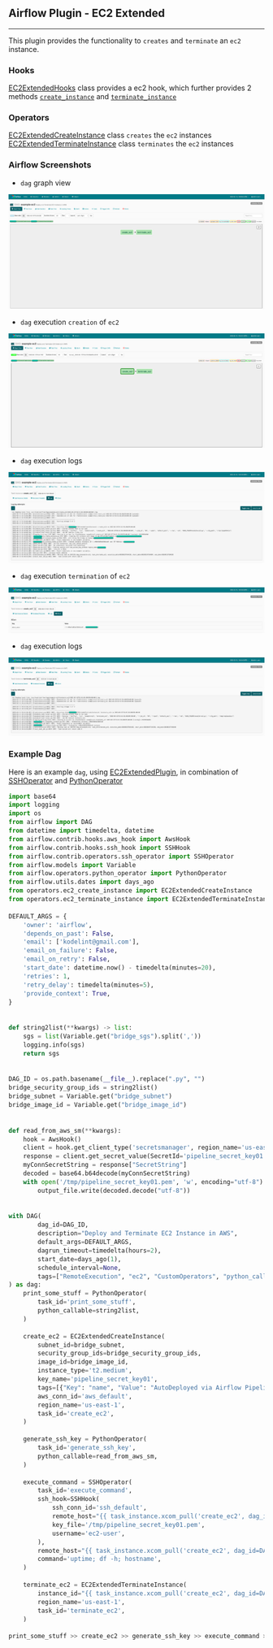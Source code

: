 ## Airflow Plugin - EC2 Extended

----
This plugin provides the functionality to `creates` and `terminate` an `ec2` instance.

### Hooks
[EC2ExtendedHooks](https://github.com/kodelint/airflow-ec2-plugin-extended/blob/main/hooks/ec2_instance_hooks.py#L9) class provides a ec2 hook, which further provides 2 methods [`create_instance`](https://github.com/kodelint/airflow-ec2-plugin-extended/blob/main/hooks/ec2_instance_hooks.py#L26) 
and [`terminate_instance`](https://github.com/kodelint/airflow-ec2-plugin-extended/blob/main/hooks/ec2_instance_hooks.py#L99)

### Operators
[EC2ExtendedCreateInstance](https://github.com/kodelint/airflow-ec2-plugin-extended/blob/main/operators/ec2_create_instance.py#L8) class `creates` the `ec2` instances
[EC2ExtendedTerminateInstance](https://github.com/kodelint/airflow-ec2-plugin-extended/blob/main/operators/ec2_terminate_instance.py#L7) class `terminates` the `ec2` instances

### Airflow Screenshots

- `dag` graph view

![](./imgs/01-airflow-ec2-plugin.png)

- `dag` execution `creation` of `ec2`

![](./imgs/02-airflow-ec2-plugin.png)

- `dag` execution logs

![](./imgs/03-airflow-ec2-plugin.png)

- `dag` execution `termination` of `ec2`

![](./imgs/04-airflow-ec2-plugin.png)

- `dag` execution logs

![](./imgs/05-airflow-ec2-plugin.png)

### Example Dag 
Here is an example `dag`, using [EC2ExtendedPlugin](https://github.com/kodelint/airflow-ec2-plugin-extended), in combination of [SSHOperator](https://airflow.apache.org/docs/apache-airflow/1.10.13/_api/airflow/contrib/operators/ssh_operator/index.html) 
and [PythonOperator](https://airflow.apache.org/docs/apache-airflow/1.10.12/howto/operator/python.html)

```python
import base64
import logging
import os
from airflow import DAG
from datetime import timedelta, datetime
from airflow.contrib.hooks.aws_hook import AwsHook
from airflow.contrib.hooks.ssh_hook import SSHHook
from airflow.contrib.operators.ssh_operator import SSHOperator
from airflow.models import Variable
from airflow.operators.python_operator import PythonOperator
from airflow.utils.dates import days_ago
from operators.ec2_create_instance import EC2ExtendedCreateInstance
from operators.ec2_terminate_instance import EC2ExtendedTerminateInstance

DEFAULT_ARGS = {
    'owner': 'airflow',
    'depends_on_past': False,
    'email': ['kodelint@gmail.com'],
    'email_on_failure': False,
    'email_on_retry': False,
    'start_date': datetime.now() - timedelta(minutes=20),
    'retries': 1,
    'retry_delay': timedelta(minutes=5),
    'provide_context': True,
}


def string2list(**kwargs) -> list:
    sgs = list(Variable.get("bridge_sgs").split(','))
    logging.info(sgs)
    return sgs


DAG_ID = os.path.basename(__file__).replace(".py", "")
bridge_security_group_ids = string2list()
bridge_subnet = Variable.get("bridge_subnet")
bridge_image_id = Variable.get("bridge_image_id")


def read_from_aws_sm(**kwargs):
    hook = AwsHook()
    client = hook.get_client_type('secretsmanager', region_name='us-east-1')
    response = client.get_secret_value(SecretId='pipeline_secret_key01')
    myConnSecretString = response["SecretString"]
    decoded = base64.b64decode(myConnSecretString)
    with open('/tmp/pipeline_secret_key01.pem', 'w', encoding="utf-8") as output_file:
        output_file.write(decoded.decode("utf-8"))


with DAG(
        dag_id=DAG_ID,
        description="Deploy and Terminate EC2 Instance in AWS",
        default_args=DEFAULT_ARGS,
        dagrun_timeout=timedelta(hours=2),
        start_date=days_ago(1),
        schedule_interval=None,
        tags=["RemoteExecution", "ec2", "CustomOperators", "python_callable"],
) as dag:
    print_some_stuff = PythonOperator(
        task_id='print_some_stuff',
        python_callable=string2list,
    )

    create_ec2 = EC2ExtendedCreateInstance(
        subnet_id=bridge_subnet,
        security_group_ids=bridge_security_group_ids,
        image_id=bridge_image_id,
        instance_type='t2.medium',
        key_name='pipeline_secret_key01',
        tags=[{"Key": "name", "Value": "AutoDeployed via Airflow Pipeline"}],
        aws_conn_id='aws_default',
        region_name='us-east-1',
        task_id='create_ec2',
    )

    generate_ssh_key = PythonOperator(
        task_id='generate_ssh_key',
        python_callable=read_from_aws_sm,
    )

    execute_command = SSHOperator(
        task_id='execute_command',
        ssh_hook=SSHHook(
            ssh_conn_id='ssh_default',
            remote_host="{{ task_instance.xcom_pull('create_ec2', dag_id=DAG_ID, key='return_value')[1] }}",
            key_file='/tmp/pipeline_secret_key01.pem',
            username='ec2-user',
        ),
        remote_host="{{ task_instance.xcom_pull('create_ec2', dag_id=DAG_ID, key='return_value')[1] }}",
        command='uptime; df -h; hostname',
    )

    terminate_ec2 = EC2ExtendedTerminateInstance(
        instance_id="{{ task_instance.xcom_pull('create_ec2', dag_id=DAG_ID, key='return_value')[0] }}",
        region_name='us-east-1',
        task_id='terminate_ec2',
    )

print_some_stuff >> create_ec2 >> generate_ssh_key >> execute_command >> terminate_ec2
```